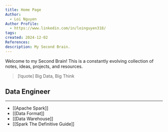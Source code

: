 ```yaml
---
title: Home Page
Author:
  - Loi Nguyen
Author Profile:
  - https://www.linkedin.com/in/loinguyen318/
tags: 
created: 2024-12-02
References: 
description: My Second Brain.
---
```


Welcome to my Second Brain! This is a constantly evolving collection of notes, ideas, projects, and resources.

>[!quote]
> Big Data, Big Think

## Data Engineer
---
- [[Apache Spark]]
- [[Data Format]]
- [[Data Warehouse]]
- [[Spark The Definitive Guide]]
    